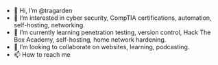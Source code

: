 - 👋 Hi, I’m @tragarden
- 👀 I’m interested in cyber security, CompTIA certifications, automation, self-hosting, networking.
- 🌱 I’m currently learning penetration testing, version control, Hack The Box Academy, self-hosting, home network hardening.
- 💞️ I’m looking to collaborate on websites, learning, podcasting.
- 📫 How to reach me 

<!---
tragarden/tragarden is a ✨ special ✨ repository because its `README.md` (this file) appears on your GitHub profile.
You can click the Preview link to take a look at your changes.
--->
